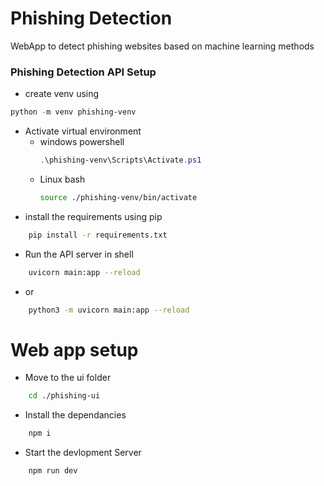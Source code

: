 # Phishing Detection
WebApp to detect phishing websites based on machine learning methods

### Phishing Detection API Setup
- create venv using 

```powershell
python -m venv phishing-venv
```

- Activate virtual environment
    - windows powershell
        ```powershell
        .\phishing-venv\Scripts\Activate.ps1
        ```
    - Linux bash
        ```bash
        source ./phishing-venv/bin/activate
        ```
- install the requirements using pip

```bash
    pip install -r requirements.txt
```
- Run the API server in shell

```bash
    uvicorn main:app --reload
```
- or
```bash
    python3 -m uvicorn main:app --reload
```

# Web app setup

- Move to the ui folder

```bash
    cd ./phishing-ui
```
- Install the dependancies

```bash
    npm i
```
- Start the devlopment Server

```bash
    npm run dev
```